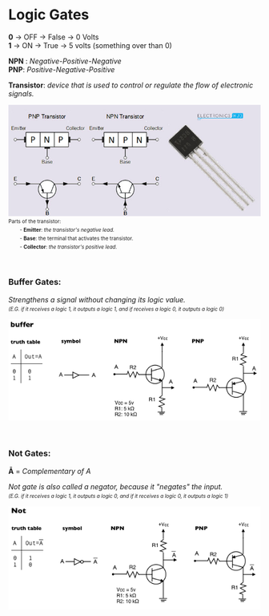 # Logic Gates

**0** -> OFF -> False -> 0 Volts<br>
**1** -> ON -> True -> 5 volts (something over than 0)

**NPN** : *Negative-Positive-Negative*<br>
**PNP**: *Positive-Negative-Positive*

**Transistor**: *device that is used to control or regulate the flow of electronic signals.*<br>

<img align="right" width="" height="" src="../imgs/transistor.png">

<font size = "1">Parts of the transistor:<br>
&emsp;&emsp; - **Emitter**: *the transistor's negative lead.*<br>
&emsp;&emsp; - **Base**: the terminal that activates the transistor.<br>
&emsp;&emsp; - **Collector**: *the transistor's positive lead.*</font>

<br>

### **Buffer Gates**:

*Strengthens a signal without changing its logic value.<br> 
<font size = "1">(E.G. if it receives a logic 1, it outputs a logic 1, and if receives a logic 0, it outputs a logic 0)*</font>


![BUFFER-GATES](../imgs/buffer-gate.png)

<br>

### **Not Gates**:

**Ā** = *Complementary of A*

*Not gate is also called a negator, because it "negates" the input.<br>
<font size = "1">(E.G. if it receives a logic 1, it outputs a logic 0, and if it receives a logic 0, it outputs a logic 1)*</font>

![NOT-GATES](../imgs/Not-Gates.png)



